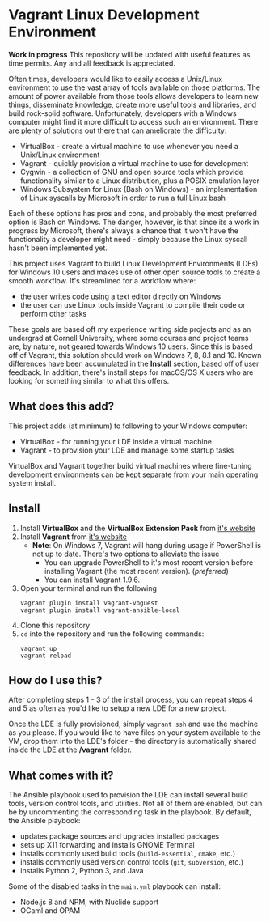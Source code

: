 # Vagrant Linux Development Environment

**Work in progress** This repository will be updated with useful features as time permits. Any and all feedback is appreciated.

Often times, developers would like to easily access a Unix/Linux environment to use the vast array of tools available on those platforms. The amount of power available from those tools allows developers to learn new things, disseminate knowledge, create more useful tools and libraries, and build rock-solid software. Unfortunately, developers with a Windows computer might find it more difficult to access such an environment. There are plenty of solutions out there that can ameliorate the difficulty:
* VirtualBox - create a virtual machine to use whenever you need a Unix/Linux environment
* Vagrant - quickly provision a virtual machine to use for development
* Cygwin - a collection of GNU and open source tools which provide functionality similar to a Linux distribution, plus a POSIX emulation layer
* Windows Subsystem for Linux (Bash on Windows) - an implementation of Linux syscalls by Microsoft in order to run a full Linux bash

Each of these options has pros and cons, and probably the most preferred option is Bash on Windows. The danger, however, is that since its a work in progress by Microsoft, there's always a chance that it won't have the functionality a developer might need - simply because the Linux syscall hasn't been implemented yet. 

This project uses Vagrant to build Linux Development Environments (LDEs) for Windows 10 users and makes use of other open source tools to create a smooth workflow. It's streamlined for a workflow where:
* the user writes code using a text editor directly on Windows
* the user can use Linux tools inside Vagrant to compile their code or perform other tasks

These goals are based off my experience writing side projects and as an undergrad at Cornell University, where some courses and project teams are, by nature, not geared towards Windows 10 users. Since this is based off of Vagrant, this solution should work on Windows 7, 8,  8.1 and 10. Known differences have been accumulated in the **Install** section, based off of user feedback. In addition, there's install steps for macOS/OS X users who are looking for something similar to what this offers.

## What does this add?

This project adds (at minimum) to following to your Windows computer:
* VirtualBox - for running your LDE inside a virtual machine
* Vagrant - to provision your LDE and manage some startup tasks

VirtualBox and Vagrant together build virtual machines where fine-tuning development environments can be kept separate from your main operating system install.

## Install

1. Install **VirtualBox** and the **VirtualBox Extension Pack** from [it's website](https://www.virtualbox.org/wiki/Downloads)
2. Install **Vagrant** from [it's website](https://www.vagrantup.com/)
   * **Note**: On Windows 7, Vagrant will hang during usage if PowerShell is not up to date. There's two options to alleviate the issue
      * You can upgrade PowerShell to it's most recent version before installing Vagrant (the most recent version). (*preferred*)
      * You can install Vagrant 1.9.6.
3. Open your terminal and run the following
   ```
   vagrant plugin install vagrant-vbguest
   vagrant plugin install vagrant-ansible-local
   ```
4. Clone this repository
5. `cd` into the repository and run the following commands:
   ```
   vagrant up
   vagrant reload
   ```
## How do I use this?

After completing steps 1 - 3 of the install process, you can repeat steps 4 and 5 as often as you'd like to setup a new LDE for a new project.

Once the LDE is fully provisioned, simply `vagrant ssh` and use the machine as you please. If you would like to have files on your system available to the VM, drop them into the LDE's folder - the directory is automatically shared inside the LDE at the **/vagrant** folder.

## What comes with it?

The Ansible playbook used to provision the LDE can install several build tools, version control tools, and utilities. Not all of them are enabled, but can be by uncommenting the corresponding task in the playbook. By default, the Ansible playbook:

* updates package sources and upgrades installed packages
* sets up X11 forwarding and installs GNOME Terminal
* installs commonly used build tools (`build-essential`, `cmake`, etc.)
* installs commonly used version control tools (`git`, `subversion`, etc.)
* installs Python 2, Python 3, and Java

Some of the disabled tasks in the `main.yml` playbook can install:
* Node.js 8 and NPM, with Nuclide support
* OCaml and OPAM
